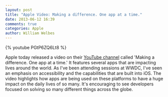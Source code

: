 ```yaml
---
layout: post
title: "Apple Video: Making a difference. One app at a time."
date: 2013-06-12 16:39
comments: true
categories: Apple
author: William Welbes
---
```


{% youtube PGtP6ZQ6Lt8 %}

Apple today released a video on their [YouTube channel](http://www.youtube.com/watch?v=PGtP6ZQ6Lt8) called 'Making a difference.  One app at a time.'  It features several apps that are impacting lives around the world.  As I've been attending sessions at WWDC, I've seen an emphasis on accessibility and the capabilities that are built into iOS.  The video highlights how apps are being used on these platforms to have a huge impact on the daily lives of so many.  It's encouraging to see developers focused on solving so many different things across the globe.  
